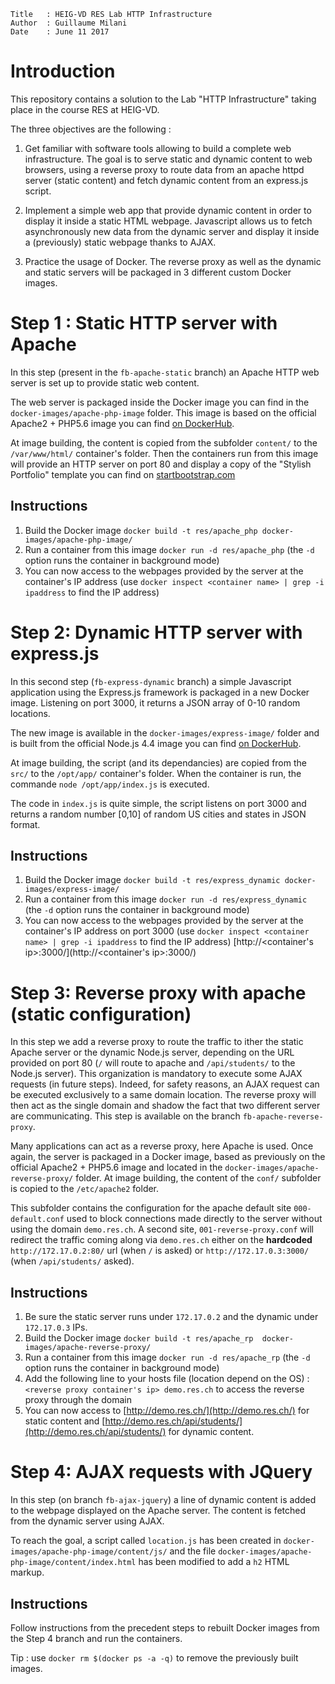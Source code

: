 ```
Title   : HEIG-VD RES Lab HTTP Infrastructure
Author  : Guillaume Milani
Date    : June 11 2017
```
# Introduction
This repository contains a solution to the Lab "HTTP Infrastructure" taking place in the course RES at HEIG-VD.

The three objectives are the following :
1. Get familiar with software tools allowing to build a complete web infrastructure. The goal is to serve static and dynamic content to web browsers, using a reverse proxy to route data from an apache httpd server (static content) and fetch dynamic content from an express.js script.

2. Implement a simple web app that provide dynamic content in order to display it inside a static HTML webpage. Javascript allows us to fetch asynchronously new data from the dynamic server and display it inside a (previously) static webpage thanks to AJAX.

3. Practice the usage of Docker. The reverse proxy as well as the dynamic and static servers will be packaged in 3 different custom Docker images.

# Step 1 : Static HTTP server with Apache
In this step (present in the `fb-apache-static` branch) an Apache HTTP web server is set up to provide static web content.

The web server is packaged inside the Docker image you can find in the `docker-images/apache-php-image` folder. This image is based on the official Apache2 + PHP5.6 image you can find [on DockerHub](https://hub.docker.com/_/php/).

At image building, the content is copied from the subfolder `content/` to the `/var/www/html/` container's folder. Then the containers run from this image will provide an HTTP server on port 80 and display a copy of the "Stylish Portfolio" template you can find on [startbootstrap.com](https://startbootstrap.com/template-overviews/stylish-portfolio/)

## Instructions
1. Build the Docker image `docker build -t res/apache_php docker-images/apache-php-image/`
2. Run a container from this image `docker run -d res/apache_php` (the `-d` option runs the container in background mode)
3. You can now access to the webpages provided by the server at the container's IP address (use `docker inspect <container name> | grep -i ipaddress` to find the IP address)

# Step 2: Dynamic HTTP server with express.js
In this second step (`fb-express-dynamic` branch) a simple Javascript application using the Express.js framework is packaged in a new Docker image. Listening on port 3000, it returns a JSON array of 0-10 random locations.

The new image is available in the `docker-images/express-image/` folder and is built from the official Node.js 4.4 image you can find [on DockerHub](https://hub.docker.com/_/node/).

At image building, the script (and its dependancies) are copied from the `src/` to the `/opt/app/` container's folder. When the container is run, the commande `node /opt/app/index.js` is executed.

The code in `index.js` is quite simple, the script listens on port 3000 and returns a random number [0,10] of random US cities and states in JSON format.

## Instructions
1. Build the Docker image `docker build -t res/express_dynamic docker-images/express-image/`
2. Run a container from this image `docker run -d res/express_dynamic` (the `-d` option runs the container in background mode)
3. You can now access to the webpages provided by the server at the container's IP address on port 3000 (use `docker inspect <container name> | grep -i ipaddress` to find the IP address) [http://<container's ip>:3000/](http://<container's ip>:3000/)

# Step 3: Reverse proxy with apache (static configuration)
In this step we add a reverse proxy to route the traffic to ither the static Apache server or the dynamic Node.js server, depending on the URL provided on port 80 (`/` will route to apache and `/api/students/` to the Node.js server). This organization is mandatory to execute some AJAX requests (in future steps). Indeed, for safety reasons, an AJAX request can be executed exclusively to a same domain location. The reverse proxy will then act as the single domain and shadow the fact that two different server are communicating. This step is available on the branch `fb-apache-reverse-proxy`.

Many applications can act as a reverse proxy, here Apache is used. Once again, the server is packaged in a Docker image, based as previously on the official Apache2 + PHP5.6 image and located in the `docker-images/apache-reverse-proxy/` folder. At image building, the content of the `conf/` subfolder is copied to the `/etc/apache2` folder.

This subfolder contains the configuration for the apache default site `000-default.conf` used to block connections made directly to the server without using the domain `demo.res.ch`. A second site, `001-reverse-proxy.conf` will redirect the traffic coming along via `demo.res.ch` either on the __hardcoded__ `http://172.17.0.2:80/` url (when `/` is asked) or `http://172.17.0.3:3000/` (when `/api/students/` asked).

## Instructions
1. Be sure the static server runs under `172.17.0.2` and the dynamic under `172.17.0.3` IPs.
1. Build the Docker image `docker build -t res/apache_rp  docker-images/apache-reverse-proxy/`
2. Run a container from this image `docker run -d res/apache_rp` (the `-d` option runs the container in background mode)
3. Add the following line to your hosts file (location depend on the OS) : `<reverse proxy container's ip> demo.res.ch` to access the reverse proxy through the domain
3. You can now access to [http://demo.res.ch/](http://demo.res.ch/) for static content and [http://demo.res.ch/api/students/](http://demo.res.ch/api/students/) for dynamic content.

# Step 4: AJAX requests with JQuery
In this step (on branch `fb-ajax-jquery`) a line of dynamic content is added to the webpage displayed on the Apache server. The content is fetched from the dynamic server using AJAX.

To reach the goal, a script called `location.js` has been created in `docker-images/apache-php-image/content/js/` and the file `docker-images/apache-php-image/content/index.html` has been modified to add a `h2` HTML markup.

## Instructions
Follow instructions from the precedent steps to rebuilt Docker images from the Step 4 branch and run the containers.

Tip : use `docker rm $(docker ps -a -q)` to remove the previously built images.
